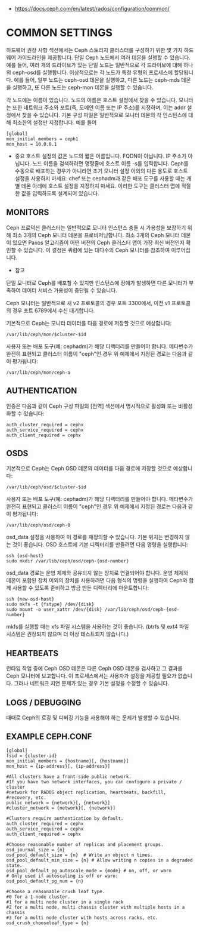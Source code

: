 - https://docs.ceph.com/en/latest/rados/configuration/common/

# COMMON SETTINGS
하드웨어 권장 사항 섹션에서는 Ceph 스토리지 클러스터를 구성하기 위한 몇 가지 하드웨어 가이드라인을 제공합니다. 단일 Ceph 노드에서 여러 데몬을 실행할 수 있습니다. 예를 들어, 여러 개의 드라이브가 있는 단일 노드는 일반적으로 각 드라이브에 대해 하나의 ceph-osd를 실행합니다. 이상적으로는 각 노드가 특정 유형의 프로세스에 할당됩니다. 예를 들어, 일부 노드는 ceph-osd 데몬을 실행하고, 다른 노드는 ceph-mds 데몬을 실행하고, 또 다른 노드는 ceph-mon 데몬을 실행할 수 있습니다.

각 노드에는 이름이 있습니다. 노드의 이름은 호스트 설정에서 찾을 수 있습니다. 모니터는 또한 네트워크 주소와 포트(즉, 도메인 이름 또는 IP 주소)를 지정하며, 이는 addr 설정에서 찾을 수 있습니다. 기본 구성 파일은 일반적으로 모니터 데몬의 각 인스턴스에 대해 최소한의 설정만 지정합니다. 예를 들어
```
[global]
mon_initial_members = ceph1
mon_host = 10.0.0.1

```
- 중요
호스트 설정의 값은 노드의 짧은 이름입니다. FQDN이 아닙니다. IP 주소가 아닙니다. 노드 이름을 검색하려면 명령줄에 호스트 이름 -s를 입력합니다. Ceph를 수동으로 배포하는 경우가 아니라면 초기 모니터 설정 이외의 다른 용도로 호스트 설정을 사용하지 마세요. chef 또는 cephadm과 같은 배포 도구를 사용할 때는 개별 데몬 아래에 호스트 설정을 지정하지 마세요. 이러한 도구는 클러스터 맵에 적절한 값을 입력하도록 설계되어 있습니다.

## MONITORS
Ceph 프로덕션 클러스터는 일반적으로 모니터 인스턴스 충돌 시 가용성을 보장하기 위해 최소 3개의 Ceph 모니터 데몬을 프로비저닝합니다. 최소 3개의 Ceph 모니터 데몬이 있으면 Paxos 알고리즘이 어떤 버전의 Ceph 클러스터 맵이 가장 최신 버전인지 확인할 수 있습니다. 이 결정은 쿼럼에 있는 대다수의 Ceph 모니터를 참조하여 이루어집니다.

- 참고

단일 모니터로 Ceph를 배포할 수 있지만 인스턴스에 장애가 발생하면 다른 모니터가 부족하여 데이터 서비스 가용성이 중단될 수 있습니다.

Ceph 모니터는 일반적으로 새 v2 프로토콜의 경우 포트 3300에서, 이전 v1 프로토콜의 경우 포트 6789에서 수신 대기합니다.

기본적으로 Ceph는 모니터 데이터를 다음 경로에 저장할 것으로 예상합니다:

```
/var/lib/ceph/mon/$cluster-$id

```

사용자 또는 배포 도구(예: cephadm)가 해당 디렉터리를 만들어야 합니다. 메타변수가 완전히 표현되고 클러스터 이름이 "ceph"인 경우 위 예제에서 지정된 경로는 다음과 같이 평가됩니다:

```
/var/lib/ceph/mon/ceph-a

```

## AUTHENTICATION
인증은 다음과 같이 Ceph 구성 파일의 [전역] 섹션에서 명시적으로 활성화 또는 비활성화할 수 있습니다:
```
auth_cluster_required = cephx
auth_service_required = cephx
auth_client_required = cephx
```

## OSDS
기본적으로 Ceph는 Ceph OSD 데몬의 데이터를 다음 경로에 저장할 것으로 예상합니다:

```
/var/lib/ceph/osd/$cluster-$id

```

사용자 또는 배포 도구(예: cephadm)가 해당 디렉터리를 만들어야 합니다. 메타변수가 완전히 표현되고 클러스터 이름이 "ceph"인 경우 위 예제에서 지정된 경로는 다음과 같이 평가됩니다:

```
/var/lib/ceph/osd/ceph-0
```

osd_data 설정을 사용하여 이 경로를 재정의할 수 있습니다. 기본 위치는 변경하지 않는 것이 좋습니다. OSD 호스트에 기본 디렉터리를 만들려면 다음 명령을 실행합니다:

```
ssh {osd-host}
sudo mkdir /var/lib/ceph/osd/ceph-{osd-number}
```

osd_data 경로는 운영 체제와 공유되지 않는 장치로 연결되어야 합니다. 운영 체제와 데몬이 포함된 장치 이외의 장치를 사용하려면 다음 형식의 명령을 실행하여 Ceph와 함께 사용할 수 있도록 준비하고 방금 만든 디렉터리에 마운트합니다:

```
ssh {new-osd-host}
sudo mkfs -t {fstype} /dev/{disk}
sudo mount -o user_xattr /dev/{disk} /var/lib/ceph/osd/ceph-{osd-number}
```
mkfs를 실행할 때는 xfs 파일 시스템을 사용하는 것이 좋습니다. (btrfs 및 ext4 파일 시스템은 권장되지 않으며 더 이상 테스트되지 않습니다.)

## HEARTBEATS
런타임 작업 중에 Ceph OSD 데몬은 다른 Ceph OSD 데몬을 검사하고 그 결과를 Ceph 모니터에 보고합니다. 이 프로세스에서는 사용자가 설정을 제공할 필요가 없습니다. 그러나 네트워크 지연 문제가 있는 경우 기본 설정을 수정할 수 있습니다.

## LOGS / DEBUGGING
때때로 Ceph의 로깅 및 디버깅 기능을 사용해야 하는 문제가 발생할 수 있습니다.

## EXAMPLE CEPH.CONF
```
[global]
fsid = {cluster-id}
mon_initial_members = {hostname}[, {hostname}]
mon_host = {ip-address}[, {ip-address}]

#All clusters have a front-side public network.
#If you have two network interfaces, you can configure a private / cluster 
#network for RADOS object replication, heartbeats, backfill,
#recovery, etc.
public_network = {network}[, {network}]
#cluster_network = {network}[, {network}] 

#Clusters require authentication by default.
auth_cluster_required = cephx
auth_service_required = cephx
auth_client_required = cephx

#Choose reasonable number of replicas and placement groups.
osd_journal_size = {n}
osd_pool_default_size = {n}  # Write an object n times.
osd_pool_default_min_size = {n} # Allow writing n copies in a degraded state.
osd_pool_default_pg_autoscale_mode = {mode} # on, off, or warn
# Only used if autoscaling is off or warn:
osd_pool_default_pg_num = {n}

#Choose a reasonable crush leaf type.
#0 for a 1-node cluster.
#1 for a multi node cluster in a single rack
#2 for a multi node, multi chassis cluster with multiple hosts in a chassis
#3 for a multi node cluster with hosts across racks, etc.
osd_crush_chooseleaf_type = {n}

```